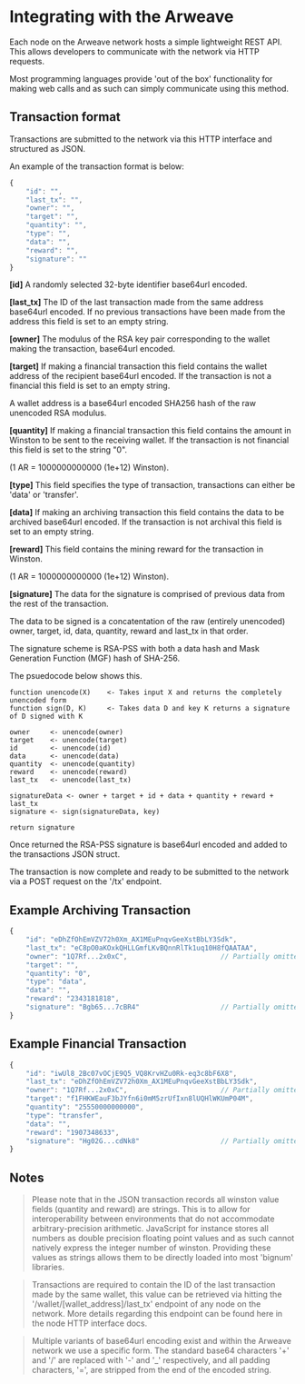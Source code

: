 # Integrating with the Arweave

Each node on the Arweave network hosts a simple lightweight REST API. This allows developers to communicate with the network via HTTP requests. 

Most programming languages provide 'out of the box' functionality for making web calls and as such can simply communicate using this method.

## Transaction format

Transactions are submitted to the network via this HTTP interface and structured as JSON. 

An example of the transaction format is below:

```javascript
{
	"id": "",
	"last_tx": "",
	"owner": "",
	"target": "",
	"quantity": "",
	"type": "",
	"data": "",
	"reward": "",
	"signature": ""
}
```
**[id]** 
A randomly selected 32-byte identifier base64url encoded.

**[last_tx]** 
The ID of the last transaction made from the same address base64url encoded. If no previous transactions have been made from the address this field is set to an empty string.

**[owner]**
The modulus of the RSA key pair corresponding to the wallet making the transaction, base64url encoded.

**[target]**
If making a financial transaction this field contains the wallet address of the recipient base64url encoded. If the transaction is not a financial this field is set to an empty string. 

A wallet address is a base64url encoded SHA256 hash of the raw unencoded RSA modulus.

**[quantity]**
If making a financial transaction this field contains the amount in Winston to be sent to the receiving wallet. If the transaction is not financial this field is set to the string "0".

(1 AR = 1000000000000 (1e+12) Winston).

**[type]**
This field specifies the type of transaction, transactions can either be 'data' or 'transfer'.

**[data]**
If making an archiving transaction this field contains the data to be archived base64url encoded. If the transaction is not archival this field is set to an empty string.

**[reward]**
This field contains the mining reward for the transaction in Winston.

(1 AR = 1000000000000 (1e+12) Winston).

**[signature]**
The data for the signature is comprised of previous data from the rest of the transaction.

The data to be signed is a concatentation of the raw (entirely unencoded) owner, target, id, data, quantity, reward and last_tx in that order.

The signature scheme is RSA-PSS with both a data hash and Mask Generation Function (MGF) hash of SHA-256. 

The psuedocode below shows this. 

```psuedo
function unencode(X) 	<- Takes input X and returns the completely unencoded form
function sign(D, K)  	<- Takes data D and key K returns a signature of D signed with K

owner     <- unencode(owner)
target    <- unencode(target)
id        <- unencode(id)
data      <- unencode(data)
quantity  <- unencode(quantity)
reward    <- unencode(reward)
last_tx   <- unencode(last_tx)

signatureData <- owner + target + id + data + quantity + reward + last_tx
signature <- sign(signatureData, key)

return signature
```

Once returned the RSA-PSS signature is base64url encoded and added to the transactions JSON struct.

The transaction is now complete and ready to be submitted to the network via a POST request on the '/tx' endpoint.

## Example Archiving Transaction

```javascript
{
 	"id": "eDhZfOhEmVZV72h0Xm_AX1MEuPnqvGeeXstBbLY3Sdk",
	"last_tx": "eC8pO0aKOxkQHLLGmfLKvBQnnRlTk1uq10H8fQAATAA",
	"owner": "1Q7Rf...2x0xC",						// Partially omitted due to length
	"target": "",
	"quantity": "0",
	"type": "data",
	"data": "",
	"reward": "2343181818",
	"signature": "Bgb65...7cBR4" 					// Partially omitted due to length 
}
```

## Example Financial Transaction

```javascript
{
  	"id": "iwUl8_2Bc07vOCjE9Q5_VQ8KrvHZu0Rk-eq3c8bF6X8",
	"last_tx": "eDhZfOhEmVZV72h0Xm_AX1MEuPnqvGeeXstBbLY3Sdk",
	"owner": "1Q7Rf...2x0xC",						// Partially omitted due to length
	"target": "f1FHKWEauF3bJYfn6i0mM5zrUfIxn8lUQHlWKUmP04M",
	"quantity": "25550000000000",
	"type": "transfer",
	"data": "",
	"reward": "1907348633",
	"signature": "Hg02G...cdNk8" 					// Partially omitted due to length 
}
```



## Notes

> Please note that in the JSON transaction records all winston value fields (quantity and reward) are strings. This is to allow for interoperability between environments that do not accommodate arbitrary-precision arithmetic. JavaScript for instance stores all numbers as double precision floating point values and as such cannot natively express the integer number of winston. Providing these values as strings allows them to be directly loaded into most 'bignum' libraries.



> Transactions are required to contain the ID of the last transaction made by the same wallet, this value can be retrieved via hitting the '/wallet/[wallet_address]/last_tx' endpoint of any node on the network. More details regarding this endpoint can be found here in the node HTTP interface docs.




> Multiple variants of base64url encoding exist and within the Arweave network we use a specific form. The standard base64 characters '+' and '/' are replaced with '-' and  '\_' respectively, and all padding characters, '=', are stripped from the end of the encoded string.

